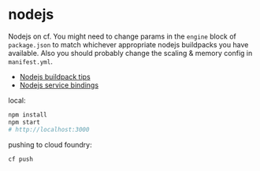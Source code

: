 # nodejs

Nodejs on cf. You might need to change params in the `engine` block of `package.json` to match whichever appropriate nodejs buildpacks you have available. Also you should probably change the scaling & memory config in `manifest.yml`.

- [Nodejs buildpack tips](https://docs.cloudfoundry.org/buildpacks/node/node-tips.html)
- [Nodejs service bindings](https://docs.cloudfoundry.org/buildpacks/node/node-service-bindings.html)

local:

```bash
npm install
npm start
# http://localhost:3000
```

pushing to cloud foundry:

```bash
cf push
```

